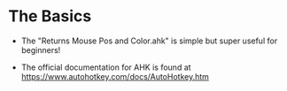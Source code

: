 # The Basics #

- The "Returns Mouse Pos and Color.ahk" is simple but super useful for beginners!

- The official documentation for AHK is found at https://www.autohotkey.com/docs/AutoHotkey.htm
